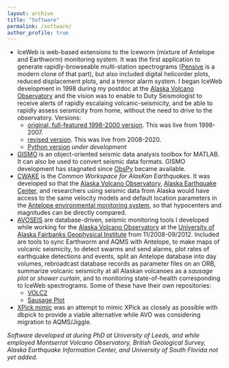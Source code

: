 ```yaml
---
layout: archive
title: "Software"
permalink: /software/
author_profile: true
---
```


* IceWeb is web-based extensions to the Iceworm (mixture of Antelope and Earthworm) monitoring system. It was the first application to generate rapidly-browseable multi-station spectrograms ([Pensive](https://volcanoes.usgs.gov/software/pensive/index.shtml) is a modern clone of that part), but also included digital helicorder plots, reduced displacement plots, and a tremor alarm system. I began IceWeb development in 1998 during my postdoc at the [Alaska Volcano Observatory](http://www.avo.alaska.edu) and the vision was to enable to Duty Seismologist to receive alerts of rapidly escalaing volcanic-seismicity, and be able to rapidly assess seismicity from home, without the need to drive to the observatory. Versions:
  * [original, full-featured 1998-2000 version](https://github.com/gthompson/IceWeb2000). This was live from 1998-2007.
  * [revised version](https://github.com/geoscience-community-codes/IceWeb). This was live from 2008-2020.
  * [Python version](https://github.com/gthompson/icewebPy) *under development*
* [GISMO](https://geoscience-community-codes.github.io/GISMO/) is an object-oriented seismic data analysis toolbox for MATLAB. It can also be used to convert seismic data formats. GISMO development has stagnated since [ObsPy](https://docs.obspy.org) became available. 
* [CWAKE](https://github.com/gthompson/cwake) is the *Common Workspace for AlasKan Earthquakes*. It was developed so that the [Alaska Volcano Observatory](http://www.avo.alaska.edu), [Alaska Earthquake Center](http://earthquake.alaska.edu), and researchers using seismic data from Alaska would have access to the same velocity models and default location parameters in the [Antelope environmental monitoring system](http://www.brtt.com), so that hypocenters and magnitudes can be directly compared. 
* [AVOSEIS](https://github.com/gthompson/AVOSEIS) are database-driven, seismic monitoring tools I developed while working for the [Alaska Volcano Observatory](http://www.avo.alaska.edu) at the [University of Alaska Fairbanks Geophysical Institute](https://www.gi.alaska.edu) from 11/2008-09/2012. Included are tools to sync Earthworm and AQMS with Antelope, to make maps of volcanic seismicity, to detect swarms and send alarms, plot rates of earthquake detections and events, split an Antelope database into day volumes, rebroadcast database records as parameter files on an ORB, summarize volcanic seismicity at all Alaskan volcanoes as a *sausage plot* or *shower curtain*, and to monitoring state-of-health corresponding to IceWeb spectrograms. Some of these have their own repositories:
  * [VOLC2](https://github.com/giseislab/VOLC2)
  * [Sausage Plot](https://github.com/giseislab/websausageplot)
* [XPick mimic](https://github.com/gthompson/seismicity-review-project) was an attempt to mimic XPick as closely as possible with dbpick to provide a viable alternative while AVO was considering migration to AQMS/Jiggle.

*Software developed at during PhD at University of Leeds, and while employed Montserrat Volcano Observatory, British Geological Survey, Alaska Earthquake Information Center, and University of South Florida not yet added.*
